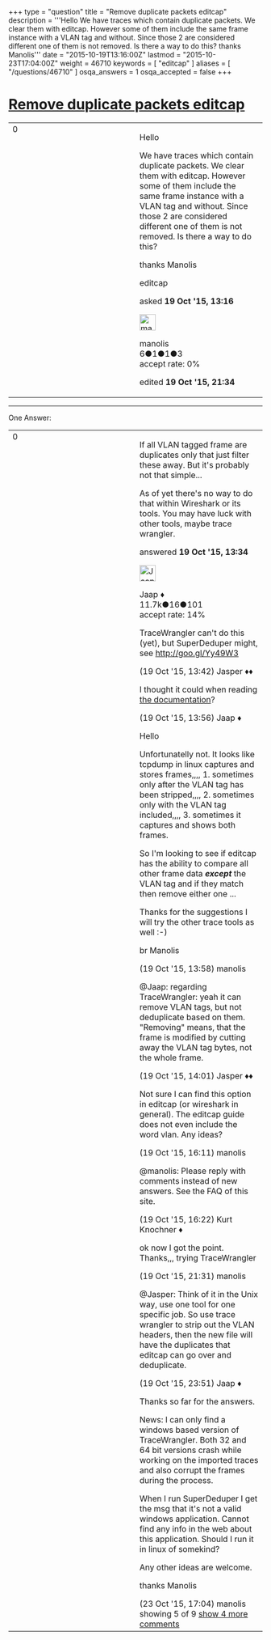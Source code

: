 +++
type = "question"
title = "Remove duplicate packets editcap"
description = '''Hello We have traces which contain duplicate packets. We clear them with editcap. However some of them include the same frame instance with a VLAN tag and without. Since those 2 are considered different one of them is not removed. Is there a way to do this? thanks Manolis'''
date = "2015-10-19T13:16:00Z"
lastmod = "2015-10-23T17:04:00Z"
weight = 46710
keywords = [ "editcap" ]
aliases = [ "/questions/46710" ]
osqa_answers = 1
osqa_accepted = false
+++

<div class="headNormal">

# [Remove duplicate packets editcap](/questions/46710/remove-duplicate-packets-editcap)

</div>

<div id="main-body">

<div id="askform">

<table id="question-table" style="width:100%;"><colgroup><col style="width: 50%" /><col style="width: 50%" /></colgroup><tbody><tr class="odd"><td style="width: 30px; vertical-align: top"><div class="vote-buttons"><span id="post-46710-upvote" class="ajax-command post-vote up" rel="nofollow" title="I like this post (click again to cancel)"> </span><div id="post-46710-score" class="post-score" title="current number of votes">0</div><span id="post-46710-downvote" class="ajax-command post-vote down" rel="nofollow" title="I dont like this post (click again to cancel)"> </span> <span id="favorite-mark" class="ajax-command favorite-mark" rel="nofollow" title="mark/unmark this question as favorite (click again to cancel)"> </span><div id="favorite-count" class="favorite-count"></div></div></td><td><div id="item-right"><div class="question-body"><p>Hello</p><p>We have traces which contain duplicate packets. We clear them with editcap. However some of them include the same frame instance with a VLAN tag and without. Since those 2 are considered different one of them is not removed. Is there a way to do this?</p><p>thanks Manolis</p></div><div id="question-tags" class="tags-container tags"><span class="post-tag tag-link-editcap" rel="tag" title="see questions tagged &#39;editcap&#39;">editcap</span></div><div id="question-controls" class="post-controls"></div><div class="post-update-info-container"><div class="post-update-info post-update-info-user"><p>asked <strong>19 Oct '15, 13:16</strong></p><img src="https://secure.gravatar.com/avatar/fabda3280c9880e01f17cbb8c96a698d?s=32&amp;d=identicon&amp;r=g" class="gravatar" width="32" height="32" alt="manolis&#39;s gravatar image" /><p><span>manolis</span><br />
<span class="score" title="6 reputation points">6</span><span title="1 badges"><span class="badge1">●</span><span class="badgecount">1</span></span><span title="1 badges"><span class="silver">●</span><span class="badgecount">1</span></span><span title="3 badges"><span class="bronze">●</span><span class="badgecount">3</span></span><br />
<span class="accept_rate" title="Rate of the user&#39;s accepted answers">accept rate:</span> <span title="manolis has no accepted answers">0%</span></p></div><div class="post-update-info post-update-info-edited"><p><span> edited <strong>19 Oct '15, 21:34</strong> </span></p></div></div><div id="comments-container-46710" class="comments-container"></div><div id="comment-tools-46710" class="comment-tools"></div><div class="clear"></div><div id="comment-46710-form-container" class="comment-form-container"></div><div class="clear"></div></div></td></tr></tbody></table>

------------------------------------------------------------------------

<div class="tabBar">

<span id="sort-top"></span>

<div class="headQuestions">

One Answer:

</div>

</div>

<span id="46714"></span>

<div id="answer-container-46714" class="answer">

<table style="width:100%;"><colgroup><col style="width: 50%" /><col style="width: 50%" /></colgroup><tbody><tr class="odd"><td style="width: 30px; vertical-align: top"><div class="vote-buttons"><span id="post-46714-upvote" class="ajax-command post-vote up" rel="nofollow" title="I like this post (click again to cancel)"> </span><div id="post-46714-score" class="post-score" title="current number of votes">0</div><span id="post-46714-downvote" class="ajax-command post-vote down" rel="nofollow" title="I dont like this post (click again to cancel)"> </span></div></td><td><div class="item-right"><div class="answer-body"><p>If all VLAN tagged frame are duplicates only that just filter these away. But it's probably not that simple...</p><p>As of yet there's no way to do that within Wireshark or its tools. You may have luck with other tools, maybe trace wrangler.</p></div><div class="answer-controls post-controls"></div><div class="post-update-info-container"><div class="post-update-info post-update-info-user"><p>answered <strong>19 Oct '15, 13:34</strong></p><img src="https://secure.gravatar.com/avatar/2337f0406681e5c72ea0e6f1f0d6c0b0?s=32&amp;d=identicon&amp;r=g" class="gravatar" width="32" height="32" alt="Jaap&#39;s gravatar image" /><p><span>Jaap ♦</span><br />
<span class="score" title="11680 reputation points"><span>11.7k</span></span><span title="16 badges"><span class="silver">●</span><span class="badgecount">16</span></span><span title="101 badges"><span class="bronze">●</span><span class="badgecount">101</span></span><br />
<span class="accept_rate" title="Rate of the user&#39;s accepted answers">accept rate:</span> <span title="Jaap has 155 accepted answers">14%</span></p></div></div><div id="comments-container-46714" class="comments-container"><span id="46715"></span><div id="comment-46715" class="comment"><div id="post-46715-score" class="comment-score"></div><div class="comment-text"><p>TraceWrangler can't do this (yet), but SuperDeduper might, see <a href="http://goo.gl/Yy49W3">http://goo.gl/Yy49W3</a></p></div><div id="comment-46715-info" class="comment-info"><span class="comment-age">(19 Oct '15, 13:42)</span> <span class="comment-user userinfo">Jasper ♦♦</span></div></div><span id="46717"></span><div id="comment-46717" class="comment"><div id="post-46717-score" class="comment-score"></div><div class="comment-text"><p>I thought it could when reading <a href="https://www.tracewrangler.com/documentation/VLANs.html">the documentation</a>?</p></div><div id="comment-46717-info" class="comment-info"><span class="comment-age">(19 Oct '15, 13:56)</span> <span class="comment-user userinfo">Jaap ♦</span></div></div><span id="46718"></span><div id="comment-46718" class="comment"><div id="post-46718-score" class="comment-score"></div><div class="comment-text"><p>Hello</p><p>Unfortunatelly not. It looks like tcpdump in linux captures and stores frames,,,, 1. sometimes only after the VLAN tag has been stripped,,,, 2. sometimes only with the VLAN tag included,,,, 3. sometimes it captures and shows both frames.</p><p>So I'm looking to see if editcap has the ability to compare all other frame data <strong><em>except</em></strong> the VLAN tag and if they match then remove either one ...</p><p>Thanks for the suggestions I will try the other trace tools as well :-)</p><p>br Manolis</p></div><div id="comment-46718-info" class="comment-info"><span class="comment-age">(19 Oct '15, 13:58)</span> <span class="comment-user userinfo">manolis</span></div></div><span id="46719"></span><div id="comment-46719" class="comment"><div id="post-46719-score" class="comment-score"></div><div class="comment-text"><p><span></span><span>@Jaap</span>: regarding TraceWrangler: yeah it can remove VLAN tags, but not deduplicate based on them. "Removing" means, that the frame is modified by cutting away the VLAN tag bytes, not the whole frame.</p></div><div id="comment-46719-info" class="comment-info"><span class="comment-age">(19 Oct '15, 14:01)</span> <span class="comment-user userinfo">Jasper ♦♦</span></div></div><span id="46726"></span><div id="comment-46726" class="comment"><div id="post-46726-score" class="comment-score"></div><div class="comment-text"><p>Not sure I can find this option in editcap (or wireshark in general). The editcap guide does not even include the word vlan. Any ideas?</p></div><div id="comment-46726-info" class="comment-info"><span class="comment-age">(19 Oct '15, 16:11)</span> <span class="comment-user userinfo">manolis</span></div></div><span id="46729"></span><div id="comment-46729" class="comment not_top_scorer"><div id="post-46729-score" class="comment-score"></div><div class="comment-text"><p><span>@manolis</span>: Please reply with comments instead of new answers. See the FAQ of this site.</p></div><div id="comment-46729-info" class="comment-info"><span class="comment-age">(19 Oct '15, 16:22)</span> <span class="comment-user userinfo">Kurt Knochner ♦</span></div></div><span id="46742"></span><div id="comment-46742" class="comment not_top_scorer"><div id="post-46742-score" class="comment-score"></div><div class="comment-text"><p>ok now I got the point. Thanks,,, trying TraceWrangler</p></div><div id="comment-46742-info" class="comment-info"><span class="comment-age">(19 Oct '15, 21:31)</span> <span class="comment-user userinfo">manolis</span></div></div><span id="46745"></span><div id="comment-46745" class="comment not_top_scorer"><div id="post-46745-score" class="comment-score"></div><div class="comment-text"><p><span>@Jasper</span>: Think of it in the Unix way, use one tool for one specific job. So use trace wrangler to strip out the VLAN headers, then the new file will have the duplicates that editcap can go over and deduplicate.</p></div><div id="comment-46745-info" class="comment-info"><span class="comment-age">(19 Oct '15, 23:51)</span> <span class="comment-user userinfo">Jaap ♦</span></div></div><span id="46901"></span><div id="comment-46901" class="comment not_top_scorer"><div id="post-46901-score" class="comment-score"></div><div class="comment-text"><p>Thanks so far for the answers.</p><p>News: I can only find a windows based version of TraceWrangler. Both 32 and 64 bit versions crash while working on the imported traces and also corrupt the frames during the process.</p><p>When I run SuperDeduper I get the msg that it's not a valid windows application. Cannot find any info in the web about this application. Should I run it in linux of somekind?</p><p>Any other ideas are welcome.</p><p>thanks Manolis</p></div><div id="comment-46901-info" class="comment-info"><span class="comment-age">(23 Oct '15, 17:04)</span> <span class="comment-user userinfo">manolis</span></div></div></div><div id="comment-tools-46714" class="comment-tools"><span class="comments-showing"> showing 5 of 9 </span> <a href="#" class="show-all-comments-link">show 4 more comments</a></div><div class="clear"></div><div id="comment-46714-form-container" class="comment-form-container"></div><div class="clear"></div></div></td></tr></tbody></table>

</div>

<div class="paginator-container-left">

</div>

</div>

</div>

